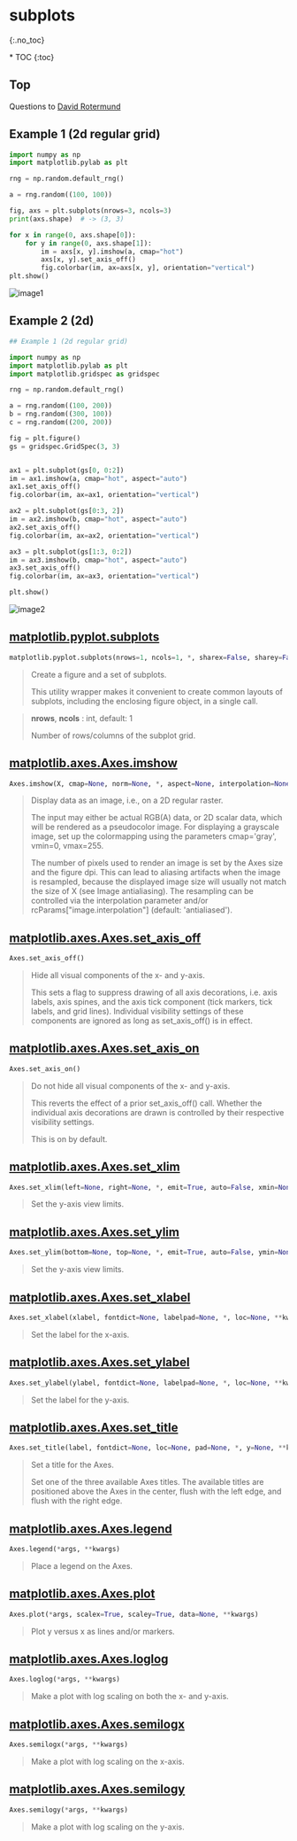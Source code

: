 # subplots 
{:.no_toc}

<nav markdown="1" class="toc-class">
* TOC
{:toc}
</nav>

## Top

Questions to [David Rotermund](mailto:davrot@uni-bremen.de)


## Example 1 (2d regular grid)

```python
import numpy as np
import matplotlib.pylab as plt

rng = np.random.default_rng()

a = rng.random((100, 100))

fig, axs = plt.subplots(nrows=3, ncols=3)
print(axs.shape)  # -> (3, 3)

for x in range(0, axs.shape[0]):
    for y in range(0, axs.shape[1]):
        im = axs[x, y].imshow(a, cmap="hot")
        axs[x, y].set_axis_off()
        fig.colorbar(im, ax=axs[x, y], orientation="vertical")
plt.show()
```

![image1](image1.png)

## Example 2 (2d)

```python
## Example 1 (2d regular grid)

import numpy as np
import matplotlib.pylab as plt
import matplotlib.gridspec as gridspec

rng = np.random.default_rng()

a = rng.random((100, 200))
b = rng.random((300, 100))
c = rng.random((200, 200))

fig = plt.figure()
gs = gridspec.GridSpec(3, 3)


ax1 = plt.subplot(gs[0, 0:2])
im = ax1.imshow(a, cmap="hot", aspect="auto")
ax1.set_axis_off()
fig.colorbar(im, ax=ax1, orientation="vertical")

ax2 = plt.subplot(gs[0:3, 2])
im = ax2.imshow(b, cmap="hot", aspect="auto")
ax2.set_axis_off()
fig.colorbar(im, ax=ax2, orientation="vertical")

ax3 = plt.subplot(gs[1:3, 0:2])
im = ax3.imshow(b, cmap="hot", aspect="auto")
ax3.set_axis_off()
fig.colorbar(im, ax=ax3, orientation="vertical")

plt.show()
```

![image2](image2.png)





## [matplotlib.pyplot.subplots](https://matplotlib.org/stable/api/_as_gen/matplotlib.pyplot.subplots.html#matplotlib.pyplot.subplots)

```python
matplotlib.pyplot.subplots(nrows=1, ncols=1, *, sharex=False, sharey=False, squeeze=True, width_ratios=None, height_ratios=None, subplot_kw=None, gridspec_kw=None, **fig_kw)
```

> Create a figure and a set of subplots.
> 
> This utility wrapper makes it convenient to create common layouts of subplots, including the enclosing figure object, in a single call.

> **nrows**, **ncols** : int, default: 1
> 
> Number of rows/columns of the subplot grid.


## [matplotlib.axes.Axes.imshow](https://matplotlib.org/stable/api/_as_gen/matplotlib.axes.Axes.imshow.html)

```python
Axes.imshow(X, cmap=None, norm=None, *, aspect=None, interpolation=None, alpha=None, vmin=None, vmax=None, origin=None, extent=None, interpolation_stage=None, filternorm=True, filterrad=4.0, resample=None, url=None, data=None, **kwargs)[source]
```

> Display data as an image, i.e., on a 2D regular raster.
> 
> The input may either be actual RGB(A) data, or 2D scalar data, which will be rendered as a pseudocolor image. For displaying a grayscale image, set up the colormapping using the parameters cmap='gray', vmin=0, vmax=255.
> 
> The number of pixels used to render an image is set by the Axes size and the figure dpi. This can lead to aliasing artifacts when the image is resampled, because the displayed image size will usually not match the size of X (see Image antialiasing). The resampling can be controlled via the interpolation parameter and/or rcParams["image.interpolation"] (default: 'antialiased').

## [matplotlib.axes.Axes.set_axis_off](https://matplotlib.org/stable/api/_as_gen/matplotlib.axes.Axes.set_axis_off.html#matplotlib-axes-axes-set-axis-off)

```python
Axes.set_axis_off()
```

> Hide all visual components of the x- and y-axis.
> 
> This sets a flag to suppress drawing of all axis decorations, i.e. axis labels, axis spines, and the axis tick component (tick markers, tick labels, and grid lines). Individual visibility settings of these components are ignored as long as set_axis_off() is in effect.


## [matplotlib.axes.Axes.set_axis_on](https://matplotlib.org/stable/api/_as_gen/matplotlib.axes.Axes.set_axis_on.html#matplotlib.axes.Axes.set_axis_on)

```python
Axes.set_axis_on()
```

> Do not hide all visual components of the x- and y-axis.
> 
> This reverts the effect of a prior set_axis_off() call. Whether the individual axis decorations are drawn is controlled by their respective visibility settings.
> 
> This is on by default.

## [matplotlib.axes.Axes.set_xlim](https://matplotlib.org/stable/api/_as_gen/matplotlib.axes.Axes.set_xlim.html#matplotlib.axes.Axes.set_xlim)

```python
Axes.set_xlim(left=None, right=None, *, emit=True, auto=False, xmin=None, xmax=None)
```

> Set the y-axis view limits.

## [matplotlib.axes.Axes.set_ylim](https://matplotlib.org/stable/api/_as_gen/matplotlib.axes.Axes.set_ylim.html#matplotlib.axes.Axes.set_ylim)

```python
Axes.set_ylim(bottom=None, top=None, *, emit=True, auto=False, ymin=None, ymax=None)
```

> Set the y-axis view limits.

## [matplotlib.axes.Axes.set_xlabel](https://matplotlib.org/stable/api/_as_gen/matplotlib.axes.Axes.set_xlabel.html#matplotlib.axes.Axes.set_xlabel)

```python
Axes.set_xlabel(xlabel, fontdict=None, labelpad=None, *, loc=None, **kwargs)
```

> Set the label for the x-axis.

## [matplotlib.axes.Axes.set_ylabel](https://matplotlib.org/stable/api/_as_gen/matplotlib.axes.Axes.set_ylabel.html#matplotlib.axes.Axes.set_ylabel)

```python
Axes.set_ylabel(ylabel, fontdict=None, labelpad=None, *, loc=None, **kwargs)
```

> Set the label for the y-axis.

## [matplotlib.axes.Axes.set_title](https://matplotlib.org/stable/api/_as_gen/matplotlib.axes.Axes.set_title.html#matplotlib.axes.Axes.set_title)

```python
Axes.set_title(label, fontdict=None, loc=None, pad=None, *, y=None, **kwargs)[source]
```

> Set a title for the Axes.
> 
> Set one of the three available Axes titles. The available titles are positioned above the Axes in the center, flush with the left edge, and flush with the right edge.

## [matplotlib.axes.Axes.legend](https://matplotlib.org/stable/api/_as_gen/matplotlib.axes.Axes.legend.html#matplotlib.axes.Axes.legend)

```python
Axes.legend(*args, **kwargs)
```

> Place a legend on the Axes.

## [matplotlib.axes.Axes.plot](https://matplotlib.org/stable/api/_as_gen/matplotlib.axes.Axes.plot.html#matplotlib-axes-axes-plot)

```python
Axes.plot(*args, scalex=True, scaley=True, data=None, **kwargs)
```

> Plot y versus x as lines and/or markers.

## [matplotlib.axes.Axes.loglog](https://matplotlib.org/stable/api/_as_gen/matplotlib.axes.Axes.loglog.html#matplotlib.axes.Axes.loglog)

```python
Axes.loglog(*args, **kwargs)
```

> Make a plot with log scaling on both the x- and y-axis.

## [matplotlib.axes.Axes.semilogx](https://matplotlib.org/stable/api/_as_gen/matplotlib.axes.Axes.semilogx.html#matplotlib-axes-axes-semilogx)

```python
Axes.semilogx(*args, **kwargs)
```

> Make a plot with log scaling on the x-axis.

## [matplotlib.axes.Axes.semilogy](https://matplotlib.org/stable/api/_as_gen/matplotlib.axes.Axes.semilogy.html#matplotlib.axes.Axes.semilogy)

```python
Axes.semilogy(*args, **kwargs)
```

> Make a plot with log scaling on the y-axis.








